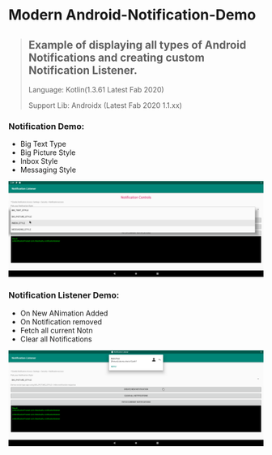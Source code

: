 # Modern Android-Notification-Demo 

> ## Example of displaying all types of Android Notifications and creating custom Notification Listener.
>
> Language: Kotlin(1.3.61 Latest Fab 2020)
>
> Support Lib: Androidx (Latest Fab 2020 1.1.xx)

### Notification Demo:
- Big Text Type
- Big Picture Style
- Inbox Style
- Messaging Style

 ![Demo](./screens/type.png)


### Notification Listener Demo:
-  On New ANimation Added
-  On Notification removed
-  Fetch all current Notn
-  Clear all Notifications


  ![Demo](./screens/demo.png)

